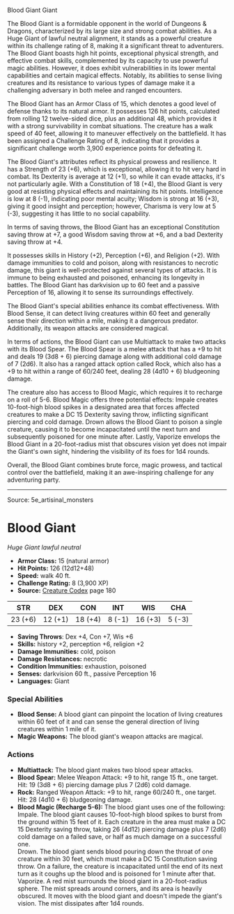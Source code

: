 <MonsterName/>Blood Giant</MonsterName>
<CreatureType/>Giant</CreatureType>

<summary>The Blood Giant is a formidable opponent in the world of Dungeons & Dragons, characterized by its large size and strong combat abilities. As a Huge Giant of lawful neutral alignment, it stands as a powerful creature within its challenge rating of 8, making it a significant threat to adventurers. The Blood Giant boasts high hit points, exceptional physical strength, and effective combat skills, complemented by its capacity to use powerful magic abilities. However, it does exhibit vulnerabilities in its lower mental capabilities and certain magical effects. Notably, its abilities to sense living creatures and its resistance to various types of damage make it a challenging adversary in both melee and ranged encounters.</summary>

<detail>

The Blood Giant has an Armor Class of 15, which denotes a good level of defense thanks to its natural armor. It possesses 126 hit points, calculated from rolling 12 twelve-sided dice, plus an additional 48, which provides it with a strong survivability in combat situations. The creature has a walk speed of 40 feet, allowing it to maneuver effectively on the battlefield. It has been assigned a Challenge Rating of 8, indicating that it provides a significant challenge worth 3,900 experience points for defeating it.

The Blood Giant's attributes reflect its physical prowess and resilience. It has a Strength of 23 (+6), which is exceptional, allowing it to hit very hard in combat. Its Dexterity is average at 12 (+1), so while it can evade attacks, it's not particularly agile. With a Constitution of 18 (+4), the Blood Giant is very good at resisting physical effects and maintaining its hit points. Intelligence is low at 8 (-1), indicating poor mental acuity; Wisdom is strong at 16 (+3), giving it good insight and perception; however, Charisma is very low at 5 (-3), suggesting it has little to no social capability.

In terms of saving throws, the Blood Giant has an exceptional Constitution saving throw at +7, a good Wisdom saving throw at +6, and a bad Dexterity saving throw at +4. 

It possesses skills in History (+2), Perception (+6), and Religion (+2). With damage immunities to cold and poison, along with resistances to necrotic damage, this giant is well-protected against several types of attacks. It is immune to being exhausted and poisoned, enhancing its longevity in battles. The Blood Giant has darkvision up to 60 feet and a passive Perception of 16, allowing it to sense its surroundings effectively.

The Blood Giant's special abilities enhance its combat effectiveness. With Blood Sense, it can detect living creatures within 60 feet and generally sense their direction within a mile, making it a dangerous predator. Additionally, its weapon attacks are considered magical.

In terms of actions, the Blood Giant can use Multiattack to make two attacks with its Blood Spear. The Blood Spear is a melee attack that has a +9 to hit and deals 19 (3d8 + 6) piercing damage along with additional cold damage of 7 (2d6). It also has a ranged attack option called Rock, which also has a +9 to hit within a range of 60/240 feet, dealing 28 (4d10 + 6) bludgeoning damage.

The creature also has access to Blood Magic, which requires it to recharge on a roll of 5-6. Blood Magic offers three potential effects: Impale creates 10-foot-high blood spikes in a designated area that forces affected creatures to make a DC 15 Dexterity saving throw, inflicting significant piercing and cold damage. Drown allows the Blood Giant to poison a single creature, causing it to become incapacitated until the next turn and subsequently poisoned for one minute after. Lastly, Vaporize envelops the Blood Giant in a 20-foot-radius mist that obscures vision yet does not impair the Giant's own sight, hindering the visibility of its foes for 1d4 rounds.

Overall, the Blood Giant combines brute force, magic prowess, and tactical control over the battlefield, making it an awe-inspiring challenge for any adventuring party.</detail>



---

Source: 5e_artisinal_monsters

# Blood Giant

*Huge* *Giant* *lawful neutral*

- **Armor Class:** 15 (natural armor)
- **Hit Points:** 126 (12d12+48)
- **Speed:** walk 40 ft.
- **Challenge Rating:** 8 (3,900 XP)
- **Source:** [Creature Codex](https://koboldpress.com/kpstore/product/creature-codex-for-5th-edition-dnd) page 180

| STR | DEX | CON | INT | WIS | CHA |
| --- | --- | --- | --- | --- | --- |
| 23 (+6) | 12 (+1) | 18 (+4) | 8 (-1) | 16 (+3) | 5 (-3) |

- **Saving Throws**: Dex +4, Con +7, Wis +6
- **Skills:** history +2, perception +6, religion +2
- **Damage Immunities:** cold, poison
- **Damage Resistances:** necrotic
- **Condition Immunities:** exhaustion, poisoned
- **Senses:** darkvision 60 ft., passive Perception 16
- **Languages:** Giant

### Special Abilities

- **Blood Sense:** A blood giant can pinpoint the location of living creatures within 60 feet of it and can sense the general direction of living creatures within 1 mile of it.
- **Magic Weapons:** The blood giant's weapon attacks are magical.

### Actions

- **Multiattack:** The blood giant makes two blood spear attacks.
- **Blood Spear:** Melee Weapon Attack: +9 to hit, range 15 ft., one target. Hit: 19 (3d8 + 6) piercing damage plus 7 (2d6) cold damage.
- **Rock:** Ranged Weapon Attack: +9 to hit, range 60/240 ft., one target. Hit: 28 (4d10 + 6) bludgeoning damage.
- **Blood Magic (Recharge 5-6):** The blood giant uses one of the following:<br>Impale. The blood giant causes 10-foot-high blood spikes to burst from the ground within 15 feet of it. Each creature in the area must make a DC 15 Dexterity saving throw, taking 26 (4d12) piercing damage plus 7 (2d6) cold damage on a failed save, or half as much damage on a successful one.<br>Drown. The blood giant sends blood pouring down the throat of one creature within 30 feet, which must make a DC 15 Constitution saving throw. On a failure, the creature is incapacitated until the end of its next turn as it coughs up the blood and is poisoned for 1 minute after that.<br>Vaporize. A red mist surrounds the blood giant in a 20-foot-radius sphere. The mist spreads around corners, and its area is heavily obscured. It moves with the blood giant and doesn't impede the giant's vision. The mist dissipates after 1d4 rounds.




